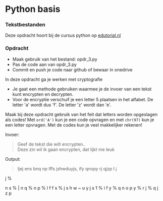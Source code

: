 # Python basis

### Tekstbestanden
Deze opdracht hoort bij de cursus python op [edutorial.nl](https://www.edutorial.nl/course/python)

### Opdracht

* Maak gebruik van het bestand: opdr_3.py
* Pas de code aan van opdr_3.py
* Commit en push je code naar github of bewaar in onedrive

In deze opdracht ga je werken met cryptografie
* Je gaat een methode gebruiken waarmee je de invoer van een tekst kunt encrypten en decrypten.
* Voor de encryptie verschuif je een letter 5 plaatsen in het alfabet. De letter 'a' wordt dus 'f'. De letter 'z' wordt dan 'e'.

Maak bij deze opdracht gebruik van het feit dat letters worden opgeslagen als codes!
Met `ord('A')` kun je een code opvragen en met `chr(97)` kun je een letter opvragen.
Met de codes kun je veel makkelijker rekenen!

Invoer:
> Geef de tekst die wilt encrypten..  
> Deze zin wil ik gaan encrypten, dat lijkt me leuk

Output:

>Ijej ens bnq np lffs jshwduyjs, ify qnopy rj qjzp
I
j

j
%

n
s
%
|
n
q
%
n
p
%
l
f
f
s
%
j
s
h
w
~
u
y
j
s
1
%
i
f
y
%
q
n
o
p
y
%
r
j
%
q
j
z
p
